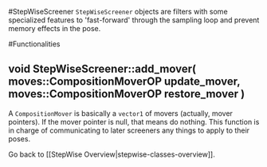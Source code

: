 #StepWiseScreener
`StepWiseScreener` objects are filters with some specialized features to 'fast-forward' through the sampling loop and prevent memory effects in the pose.

#Functionalities
## void StepWiseScreener::add_mover( moves::CompositionMoverOP update_mover, moves::CompositionMoverOP restore_mover )
A `CompositionMover` is basically a `vector1` of movers (actually, mover pointers). If the mover pointer is null, that means do nothing. This function is in charge of communicating to later screeners any things to apply to their poses.

Go back to [[StepWise Overview|stepwise-classes-overview]].